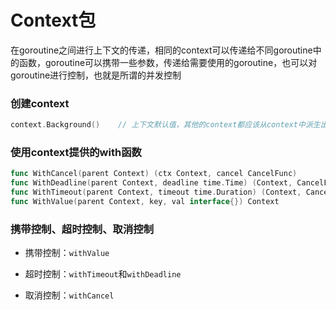 # Context包

在goroutine之间进行上下文的传递，相同的context可以传递给不同goroutine中的函数，goroutine可以携带一些参数，传递给需要使用的goroutine，也可以对goroutine进行控制，也就是所谓的并发控制

### 创建context

```Go
context.Background()    // 上下文默认值，其他的context都应该从context中派生出来context.TODO()          // 不确定context类型时使用
```

### 使用context提供的with函数

```Go
func WithCancel(parent Context) (ctx Context, cancel CancelFunc)
func WithDeadline(parent Context, deadline time.Time) (Context, CancelFunc)
func WithTimeout(parent Context, timeout time.Duration) (Context, CancelFunc)
func WithValue(parent Context, key, val interface{}) Context
```

### 携带控制、超时控制、取消控制

- 携带控制：`withValue`

- 超时控制：`withTimeout`和`withDeadline`

- 取消控制：`withCancel`

